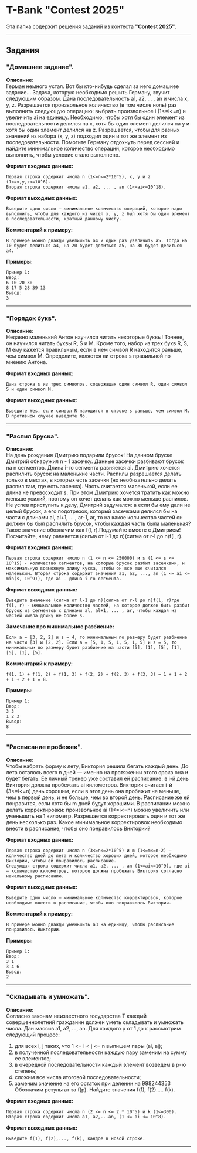 # T-Bank "Contest 2025"

Эта папка содержит решения заданий из контеста **"Contest 2025"**.

---

## Задания

### "Домашнее задание".

**Описание:**  
Герман немного устал. Вот бы кто-нибудь сделал за него домашнее задание...
Задача, которую необходимо решить Герману, звучит следующим образом. Дана последовательность a1, a2, ... , an и числа x, y, z.
Разрешается произвольное количество (в том числе ноль) раз выполнить следующую операцию: выбрать произвольное i (1<=i<=n) и увеличить ai на единицу.
Необходимо, чтобы хотя бы один элемент из последовательности делился на x, хотя бы один элемент делился на y и хотя бы один элемент делился на z. Разрешается, чтобы для разных значений из набора (x, y, z) подходил один и тот же элемент из последовательности.
Помогите Герману отдохнуть перед сессией и найдите минимальное количество операций, которое необходимо выполнить, чтобы условие стало выполнено.

**Формат входных данных:**  
```
Первая строка содержит числа n (1<=n<=2*10^5), x, y и z (1<=x,y,z<=10^6).
Вторая строка содержит числа a1, a2, ... , an (1<=ai<=10^18).
```

**Формат выходных данных:**  
```
Выведите одно число — минимальное количество операций, которое надо выполнить, чтобы для каждого из чисел x, y, z был хотя бы один элемент в последовательности, кратный данному числу.
```

**Комментарий к примеру:**
```
В примере можно дважды увеличить a4 и один раз увеличить a5. Тогда на 10 будет делиться a4, на 20 будет делиться a5, на 30 будет делиться a4.
```

**Примеры:**  
```
Пример 1:
Ввод:
6 10 20 30
8 17 5 28 39 13
Вывод:
3
```
---

### "Порядок букв".

**Описание:**  
Недавно маленький Антон научился читать некоторые буквы! Точнее, он научился читать буквы R, S и M. Кроме того, набор из трех букв R, S, M ему кажется правильным, если в нем символ R находится раньше, чем символ M.
Определите, является ли строка s правильной по мнению Антона.

**Формат входных данных:**  
```
Дана строка s из трех символов, содержащая один символ R, один символ S и один символ M.
```

**Формат выходных данных:**  
```
Выведите Yes, если символ R находится в строке s раньше, чем символ M. В противном случае выведите No.
```
---

### "Распил бруска".

**Описание:**  
На день рождения Дмитрию подарили брусок! На данном бруске Дмитрий обнаружил n - 1 засечку. Данные засечки разбивают брусок на n сегментов. Длина i-го сегмента равняется аi. Дмитрию хочется распилить брусок на маленькие части. Распилы разрешается делать только в местах, в которых есть засечки (но необязательно делать распил там, где есть засечка). Часть считается маленькой, если ее длина не превосходит s. При этом Дмитрию хочется тратить как можно меньше усилий, поэтому он хочет делать как можно меньше распилов. Не успев приступить к делу, Дмитрий задумался: а если бы ему дали не целый брусок, а его подотрезок, который засечками делился бы на части с длинами аl, аl+1, ... , аr-1, аr, то на какое количество частей он должен бы был распилить брусок, чтобы каждая часть была маленькая? Такое значение обозначим как f(l, r).Подумайте вместе с Дмитрием! Посчитайте, чему равняется (сигма от l-1 до n)(сигма от r-l до n)f(l, r).

**Формат входных данных:**  
```
Первая строка содержит число n (1 <= n <= 250000) и s (1 <= s <= 10^15) - количество сегментов, на которые брусок разбит засечками, и максимальную возможную длину куска, чтобы он все еще считался маленьким. Вторая строка содержит значения a1, a2, ..., an (1 <= ai <= min(s, 10^9)), где ai - длина i-го сегмента.
```

**Формат выходных данных:**  
```
Выведите значение (сигма от l-1 до n)(сигма от r-l до n)f(l, r)где f(l, r) - минимальное количество частей, на которое должен быть разбит брусок из сегментов с длинами al, al+1, ... , аr, чтобы каждая из частей имела длину не более s.
```

**Замечание про минимальное разбиение:**
```
Если а = [3, 2, 2] и s = 4, то минимальным по размеру будет разбиение на части [3] и [2, 2]. Если а = [5, 1, 5, 1, 5, 1, 5] и s = 5, то минимальным по размеру будет разбиение на части [5], [1], [5], [1],[5], [1], [5].
```

**Комментарий к примеру:**
```
f(1, 1) + f(1, 2) + f(1, 3) + f(2, 2) + f(2, 3) + f(3, З) = 1 + 1 + 2 + 1 + 2 + 1 = 8.
```

**Примеры:**  
```
Пример 1:
Ввод:
3 3
1 2 3
Вывод:
8
```
---

### "Расписание пробежек".

**Описание:**  
Чтобы набрать форму к лету, Виктория решила бегать каждый день. До лета осталось всего n дней — именно на протяжении этого срока она и будет бегать. Ее личный тренер уже составил ей расписание: в i-й день Виктория должна пробежать ai километров.
Виктория считает i-й (3<=i<=n) день хорошим, если в этот день она пробежит не меньше, чем в первый день, и не больше, чем во второй день. Расписание же ей понравится, если хотя бы m дней будут хорошими. В расписании можно делать корректировки: произвольное ai (1<=i<=n) можно увеличить или уменьшить на 1 километр. Разрешается корректировать один и тот же день несколько раз.
Какое минимальное корректировок необходимо внести в расписание, чтобы оно понравилось Виктории?

**Формат входных данных:**  
```
Первая строка содержит числа n (3<=n<=2*10^5) и m (1<=m<=n-2) — количество дней до лета и количество хороших дней, которое необходимо Виктории, чтобы ей понравилось расписание.
Следующая строка содержит числа a1, a2, ... , an (1<=ai<=10^9), где ai— количество километров, которое должна пробежать Виктория согласно начальному расписанию.
```

**Формат выходных данных:**  
```
Выведите одно число — минимальное количество корректировок, которое необходимо внести в расписание, чтобы оно понравилось Виктории.
```

**Комментарий к примеру:**
```
В примере можно дважды уменьшить a3 на единицу, чтобы расписание понравилось Виктории.
```

**Примеры:**  
```
Пример 1:
Ввод:
3 1
3 4 6
Вывод:
2
```
---

### "Складывать и умножать".

**Описание:**  
Согласно законам неизвестного государства Т каждый совершеннолетний гражданин должен уметь складывать и умножать числа.
Дан массив a1, a2, ..., an. Для каждого р от 1 до к рассмотрим следующий процесс:
1) для всех і, j таких, что 1 <= i < j <= n выпишем пары (аi, аj);
2) в полученной последовательности каждую пару заменим на сумму ее элементов;
3) в очередной последовательности каждый элемент возведем в р-ю степень;
4) сложим все числа итоговой последовательности;
5) заменим значение на его остаток при делении на 998244353
Обозначим результат за f(p). Найдите значения f(1), f(2)..... f(k).

**Формат входных данных:**  
```
Первая строка содержит числа n (2 <= n <= 2 * 10^5) и k (1<=300).
Вторая строка содержит числа a1, a2,...an, (1 <= ai <= 10^8).
```

**Формат выходных данных:**  
```
Выведите f(1), f(2),..., f(k), каждое в новой строке.
```
---